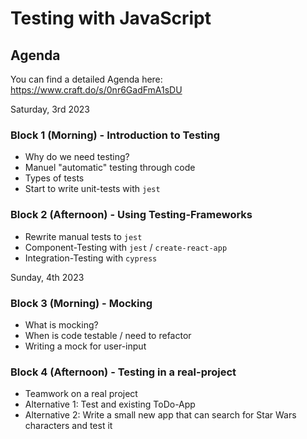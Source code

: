 # Testing with JavaScript

## Agenda

You can find a detailed Agenda here: https://www.craft.do/s/0nr6GadFmA1sDU

Saturday, 3rd 2023
### Block 1 (Morning) - Introduction to Testing
- Why do we need testing?
- Manuel "automatic" testing through code
- Types of tests
- Start to write unit-tests with `jest`

### Block 2 (Afternoon) - Using Testing-Frameworks
- Rewrite manual tests to `jest`
- Component-Testing with `jest` / `create-react-app`
- Integration-Testing with `cypress`

Sunday, 4th 2023
### Block 3 (Morning) - Mocking
- What is mocking?
- When is code testable / need to refactor
- Writing a mock for user-input

### Block 4 (Afternoon) - Testing in a real-project
- Teamwork on a real project
- Alternative 1: Test and existing ToDo-App
- Alternative 2: Write a small new app that can search for Star Wars characters and test it